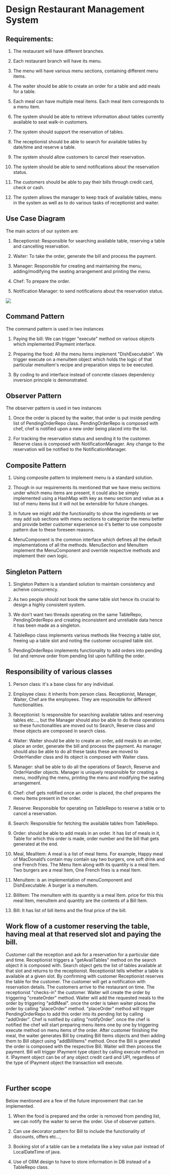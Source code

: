# Design Restaurant Management System

## Requirements:

1. The restaurant will have different branches.

2. Each restaurant branch will have its menu.

3. The menu will have various menu sections, containing different menu items.

4. The waiter should be able to create an order for a table and add meals for a table.

5. Each meal can have multiple meal items. Each meal item corresponds to a menu item.

6. The system should be able to retrieve information about tables currently available to seat walk-in customers.

7. The system should support the reservation of tables.

8. The receptionist should be able to search for available tables by date/time and reserve a table.

9. The system should allow customers to cancel their reservation.

10. The system should be able to send notifications about the reservation status.

11. The customers should be able to pay their bills through credit card, check or cash.

12. The system allows the manager to keep track of available tables, menu in the system as well as to do various tasks of receptionist and waiter.

## Use Case Diagram

The main actors of our system are:

1. Receptionist: Responsible for searching available table, reserving a table and cancelling reservation.

2. Waiter: To take the order, generate the bill and process the payment.

3. Manager: Responsible for creating and maintaining the menu, adding/modifying the seating arrangement and printing the menu.

4. Chef: To prepare the order.

5. Notification Manager: to send notifications about the reservation status.

![](C:\Drive%20C2\Job%20search\System%20design\Projects\Resturant%20Management%20System\Use%20Case%20Diagram.jpg)



## Command Pattern

The command pattern is used in two instances

1. Paying the bill: We can trigger "execute" method on various objects which implemented IPayment interface.

2. Preparing the food: All the menu items implement "DishExecutable". We trigger execute on a menuItem object which holds the logic of that particular menuItem's recipe and preparation steps to be executed.

3. By coding to and interface instead of concrete classes dependency inversion principle is demonstrated.



## Observer Pattern

The observer pattern is used in two instances

1. Once the order is placed by the waiter, that order is put inside pending list of PendingOrderRepo class. PendingOrderRepo is composed with chef, chef is notified upon a new order being placed into the list.

2. For tracking the reservation status and sending it to the customer. Reserve class is composed with NotificationManager. Any change to the reservation will be notified to the NotificationManager.



## Composite Pattern

1. Using composite pattern to implement menu is a standard solution.

2. Though in our requirements its mentioned that we have menu sections under which menu items are present, it could also be simply implemented using a HashMap with key as menu section and value as a list of menu items but it will not be extensible for future changes.

3. In future we might add the functionality to show the ingredients or we may add sub sections with menu sections to categorize the menu better and provide better customer experience so it's better to use composite pattern due to these foreseen reasons.

4. MenuComponent is the common interface which defines all the default implementations of all the methods. MenuSection and MenuItem implement the MenuComponent and override respective methods and implement their own logic.



## Singleton Pattern

1. Singleton Pattern is a standard solution to maintain consistency and acheive concurrency.

2. As two people should not book the same table slot hence its crucial to design a highly consistent system.

3. We don't want two threads operating on the same TableRepo, PendingOrderRepo and creating inconsistent and unreliable data hence it has been made as a singleton.

4. TableRepo class implements various methods like freezing a table slot, freeing up a table slot and noting the customer occupied table slot.

5. PendingOrderRepo implements functionality to add orders into pending list and remove order from pending list upon fulfilling the order.



## Responsibility of various classes

1. Person class: it's a base class for any individual.

2. Employee class: it inherits from person class. Receptionist, Manager, Waiter, Chef are the employees. They are responsible for different functionalities.

3. Receptionist: Is responsible for searching available tables and reserving tables etc..., but the Manager should also be able to do these operations so these functionalities are moved out to Search, Reserve class and these objects are composed in search class.

4. Waiter: Waiter should be able to create an order, add meals to an order, place an order, generate the bill and process the payment. As manager should also be able to do all these tasks these are moved to OrderHandler class and its object is composed with Waiter class.

5. Manager: shall be able to do all the operations of Search, Reserve and OrderHandler objects. Manager is uniquely responsible for creating a menu, modifying the menu, printing the menu and modifying the seating arrangement.

6. Chef: chef gets notified once an order is placed, the chef prepares the menu Items present in the order.

7. Reserve: Responsible for operating on TableRepo to reserve a table or to cancel a reservation.

8. Search: Responsible for fetching the available tables from TableRepo.

9. Order: should be able to add meals in an order. It has list of meals in it, Table for which this order is made, order number and the bill that gets generated at the end.

10. Meal, MealItem: A meal is a list of meal Items. For example, Happy meal of MacDonald’s contain may contain say two burgers, one soft drink and  one French fries. The Menu Item along with its quantity is a meal Item. Two burgers are a meal Item, One French fries is a meal Item.  

11. MenuItem: is an implementation of menuComponent and DishExecutable. A burger is a menuItem.

12. BillItem: The menuItem with its quantity is a meal Item. price for this this meal Item, menuItem and quantity are the contents of a Bill Item.

13. Bill: It has list of bill items and the final price of the bill.



## Work flow of a customer reserving the table, having meal at that reserved slot and paying the bill.

Customer call the reception and ask for a reservation for a particular date and time. Receptionist triggers a "getAvailTables" method on the search object it is composed with. Search object gets the list of tables available at that slot and returns to the receptionist. Receptionist tells whether a table is available at a given slot. By confirming with customer Receptionist reserves the table for the customer. The customer will get a  notification with reservation details. The customers arrive to the restaurant on time. The receptionist "checks-in" the customer. Waiter will create the order by triggering "createOrder" method. Waiter will add the requested meals to the order by triggering "addMeal". once the order is taken waiter places the order by calling "placeOrder" method. "placeOrder" method will trigger PendingOrderRepo to add this order into its pending list by calling "addOrder". Chef is notified by calling "notifyOrder". once the chef is notified the chef will start preparing menu items one by one by triggering execute method on menu items of the order. After customer finishing the meal, the waiter generates Bill by creating Bill Items objects and then adding them to Bill object using "addBillItems" method. Once the Bill is generated the order is composed with the respective Bill. Waiter will then process the payment. Bill will trigger IPayment type object by calling execute method on it. IPayment object can be of any object credit card and UPI, regardless of the type of IPayment object the transaction will execute.

 

## Further scope

Below mentioned are a few of the future improvement that can be implemented.

1. When the food is prepared and the order is removed from pending list, we can notify the waiter to serve the order. Use of observer pattern.

2. Can use decorator pattern for Bill to include the functionality of discounts, offers etc...,

3. Booking slot of a table can be a metadata like a key value pair instead of LocalDateTime of java.

4. Use of ORM design to have to store information in DB instead of a TableRepo class.


